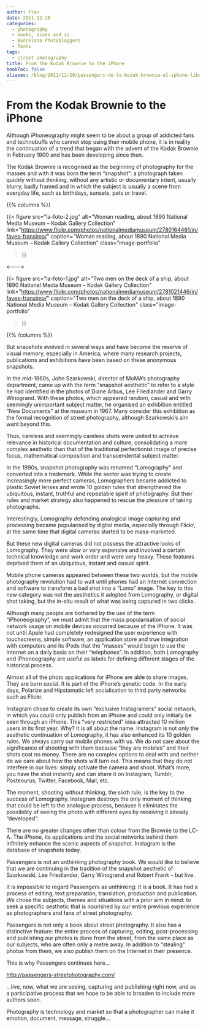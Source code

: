 ```yaml
---
author: fran
date: 2011-12-20
categories:
  - photography
  - books, zines and so
  - Barcelona Photobloggers
  - Texts
tags: 
  - street photography
title: From the Kodak Brownie to the iPhone
bookToc: false
aliases: /blog/2011/12/20/passengers-de-la-kodak-brownie-al-iphone-libro/
---
```


# From the Kodak Brownie to the iPhone

Although iPhoneography might seem to be about a group of addicted fans and technobuffs who cannot stop using their
mobile phone, it is in reality the continuation of a trend that began with the advent of the Kodak Brownie in February
1900 and has been developing since then.

The Kodak Brownie is recognised as the beginning of photography for the masses and with it was born the term “snapshot”:
a photograph taken quickly without thinking, without any artistic or documentary intent, usually blurry, badly framed
and in which the subject is usually a scene from everyday life, such as birthdays, sunsets, pets or travel.

{{% columns %}}

{{< figure
  src="la-foto-2.jpg"
  alt="Woman reading, about 1890 National Media Museum – Kodak Gallery Collection"
  link="https://www.flickr.com/photos/nationalmediamuseum/2780164461/in/faves-fransimo/"
  caption="Woman reading, about 1890 National Media Museum – Kodak Gallery Collection"
  class="image-portfolio"
>}}

<--->

{{< figure
  src="la-foto-1.jpg"
  alt="Two men on the deck of a ship, about 1890 National Media Museum – Kodak Gallery Collection"
  link="https://www.flickr.com/photos/nationalmediamuseum/2781021446/in/faves-fransimo/"
  caption="Two men on the deck of a ship, about 1890 National Media Museum – Kodak Gallery Collection"
  class="image-portfolio"
>}}

{{% /columns %}}

But snapshots evolved in several ways and have become the reserve of visual memory, especially in America, where many
research projects, publications and exhibitions have been based on these anonymous snapshots.

In the mid-1960s, John Szarkowski, director of MoMA’s photography department, came up with the term “snapshot aesthetic”
to refer to a style he had identified in the photos of Diane Arbus, Lee Friedlander and Garry Winogrand. With these
photos, which appeared random, casual and with seemingly unimportant subject matter, he organised an exhibition entitled
“New Documents” at the museum in 1967. Many consider this exhibition as the formal recognition of street photography,
although Szarkowski’s aim went beyond this.

Thus, careless and seemingly careless shots were united to achieve relevance in historical documentation and culture,
consolidating a more complex aesthetic than that of the traditional perfectionist image of precise focus, mathematical
composition and transcendental subject matter.

In the 1990s, snapshot photography was renamed “Lomography” and converted into a trademark. While the sector was trying
to create increasingly more perfect cameras, Lomographers became addicted to plastic Soviet lenses and wrote 10 golden
rules that strengthened the ubiquitous, instant, truthful and repeatable spirit of photography. But their rules and
market strategy also happened to rescue the pleasure of taking photographs.

Interestingly, Lomography defending analogical image capturing and processing became popularised by digital media,
especially through Flickr, at the same time that digital cameras started to be mass-marketed.

But these new digital cameras did not possess the attractive looks of Lomography. They were slow or very expensive and
involved a certain technical knowledge and work order and were very heavy. These features deprived them of an
ubiquitous, instant and casual spirit.

Mobile phone cameras appeared between these two worlds, but the mobile photography revolution had to wait until phones
had an Internet connection and software to transform a bad shot into a “Lomo” image. The key to this new category was
not the aesthetics it adopted from Lomography, or digital shot taking, but the in-situ result of what was being captured
in two clicks.

Although many people are bothered by the use of the term “iPhoneography”, we must admit that the mass popularisation of
social network usage on mobile devices occurred because of the iPhone. It was not until Apple had completely redesigned
the user experience with touchscreens, simple software, an application store and true integration with computers and its
iPods that the “masses” would begin to use the Internet on a daily basis on their “telephones”. In addition, both
Lomography and iPhoneography are useful as labels for defining different stages of the historical process.

Almost all of the photo applications for iPhone are able to share images. They are born social. It is part of the
iPhone’s genetic code. In the early days, Polarize and Hipstamatic left socialisation to third party networks such as
Flickr.

Instagram chose to create its own “exclusive Instagramers” social network, in which you could only publish from an
iPhone and could only initially be seen through an iPhone. This “very restricted” idea attracted 10 million users in its
first year. Why? It is all about the name. Instagram is not only the aesthetic continuation of Lomography, it has also
enhanced its 10 golden rules. We always carry our mobile phones with us. We do not care about the significance of
shooting with them because “they are mobiles” and their shots cost no money. There are no complex options to deal with
and neither do we care about how the shots will turn out. This means that they do not interfere in our lives: simply
activate the camera and shoot. What’s more, you have the shot instantly and can share it on Instagram, Tumblr,
Posteourus, Twitter, Facebook, Mail, etc.

The moment, shooting without thinking, the sixth rule, is the key to the success of Lomography. Instagram destroys the
only moment of thinking that could be left to the analogue process, because it eliminates the possibility of seeing the
photo with different eyes by receiving it already “developed”.

There are no greater changes other than colour from the Brownie to the LC-A. The iPhone, its applications and the social
networks behind them infinitely enhance the scenic aspects of snapshot. Instagram is the database of snapshots today.

Passengers is not an unthinking photography book. We would like to believe that we are continuing in the tradition of
the snapshot aesthetic of Szarkowski, Lee Friedlander, Garry Winogrand and Robert Frank – but live.

It is impossible to regard Passengers as unthinking: it is a book. It has had a process of editing, text preparation,
translation, production and publication. We chose the subjects, themes and situations with a prior aim in mind: to seek
a specific aesthetic that is nourished by our entire previous experience as photographers and fans of street
photography.

Passengers is not only a book about street photography. It also has a distinctive feature: the entire process of
capturing, editing, post-processing and publishing our photos is done from the street, from the same place as our
subjects, who are often only a metre away. In addition to “stealing” photos from them, we also publish them on the
Internet in their presence.

This is why Passengers continues here…

http://passengers-streetphotography.com/

…live, now, what we are seeing, capturing and publishing right now, and as a participative process that we hope to be
able to broaden to include more authors soon.

Photography is technology and market so that a photographer can make it emotion, document, message, struggle…